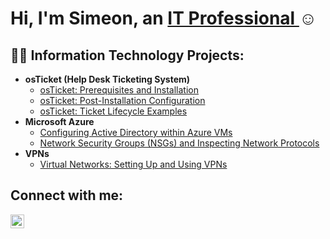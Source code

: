 <h1>Hi, I'm Simeon, an <a href="https://linkedin.com/in/shawkins">IT Professional </a>☺</h1>

<h2>👨‍💻 Information Technology Projects:</h2>

- <b>osTicket (Help Desk Ticketing System)</b>
  - [osTicket: Prerequisites and Installation](https://github.com/simeonhawkins/osticket-prereqs)
  - [osTicket: Post-Installation Configuration](https://github.com/simeonhawkins/post-install-config)
  - [osTicket: Ticket Lifecycle Examples](https://github.com/simeonhawkins/ticket-lifecycle)
- <b>Microsoft Azure</b>
  - [Configuring Active Directory within Azure VMs](https://github.com/simeonhawkins/configure-ad)
  - [Network Security Groups (NSGs) and Inspecting Network Protocols](https://github.com/simeonhawkins/azure-network-protocols)
- <b>VPNs</b>
  - [Virtual Networks: Setting Up and Using VPNs](https://github.com/simeonhawkins/VPNSetup) 


<h2>Connect with me:</h2>

[<img align="left" alt="Josh | LinkedIn" width="22px" src="https://cdn.jsdelivr.net/npm/simple-icons@v3/icons/linkedin.svg" />][linkedin]

[linkedin]: https://linkedin.com/in/simeon-hawkins

